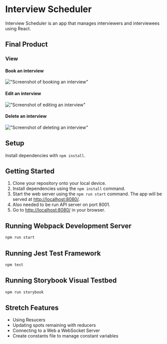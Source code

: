 # Interview Scheduler
Interview Scheduler is an app that manages interviewers and interviewees using React.

## Final Product
### View
#### Book an interview
!["Screenshot of booking an interview"](https://github.com/atyoshimatsu/scheduler/blob/feature/readme/docs/create_demo.gif)

#### Edit an interview
!["Screenshot of editing an interview"](https://github.com/atyoshimatsu/scheduler/blob/feature/readme/docs/edit_demo.gif)

#### Delete an interview
!["Screenshot of deleting an interview"](https://github.com/atyoshimatsu/scheduler/blob/feature/readme/docs/delete_demo.gif)

## Setup

Install dependencies with `npm install`.

## Getting Started
1. Clone your repository onto your local device.
2. Install dependencies using the `npm install` command.
3. Start the web server using the `npm run start` command. The app will be served at <http://localhost:8080/>.
4. Also needed to be run API server on port 8001.
5. Go to <http://localhost:8080/> in your browser.

## Running Webpack Development Server

```sh
npm run start
```

## Running Jest Test Framework

```sh
npm test
```

## Running Storybook Visual Testbed

```sh
npm run storybook
```

## Stretch Features
- Using Resucers
- Updating spots remaining with reducers
- Connecting to a Web a WebSocket Server
- Create constants file to manage constant variables
